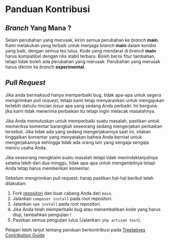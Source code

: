 # Panduan Kontribusi

## _Branch_ Yang Mana ?

Selain perubahan yang merusak, kirim semua perubahan ke _branch_ **main**. Kami melakukan yang terbaik untuk menjaga _branch_ **main** dalam kondisi yang baik, dengan semua tes lulus. Kode yang mendarat di _branch_ **main** harus kompatibel dengan rilis stabil terbaru. Boleh berisi fitur tambahan, tetapi tidak boleh ada perubahan yang merusak. Perubahan yang merusak harus dikirim ke _branch_ **experimental**.

## _Pull Request_

Jika anda bermaksud hanya memperbaiki bug, tidak apa-apa untuk segera mengirimkan _pull request_, tetapi kami tetap menyarankan untuk mengajukan terlebih dahulu rincian _issue_ apa yang sedang Anda perbaiki. Ini berguna jika kami tidak menerima perbaikan itu tetapi ingin melacak masalahnya.

Jika Anda memutuskan untuk memperbaiki suatu masalah, pastikan untuk memeriksa komentar barangkali seseorang sedang mengerjakan perbaikan tersebut. Jika tidak ada yang sedang mengerjakannya saat ini, silakan tinggalkan komentar yang menyatakan bahwa Anda berniat untuk mengerjakannya sehingga tidak ada orang lain yang sengaja sengaja meniru usaha Anda.

Jika seseorang mengklaim suatu masalah tetapi tidak menindaklanjutinya selama lebih dari dua minggu, tidak apa-apa untuk mengambilnya tetapi Anda tetap harus memberikan komentar.

Sebelum mengirimkan pull request, harap pastikan hal-hal berikut telah dilakukan:

1. Fork [repositori](https://github.com/fmukhlis/treelatives) dan buat cabang Anda dari `main`.
2. Jalankan `composer install` pada root repositori.
3. Jalankan `npm install` pada root repositori.
4. Jika Anda telah memperbaiki bug atau menambahkan kode yang harus diuji, tambahkan pengujian !
5. Pastikan semua pengujian lulus (Jalankan: `php artisan test`).

Pelajari lebih lanjut tentang panduan berkontribusi pada [Treelatives Contribution Guide](https://github.com/fmukhlis/treelatives/blob/main/CONTRIBUTION.md)

